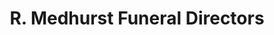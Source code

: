 ---
title: "R. Medhurst Funeral Directors"
url: /hartfield/r-medhurst-funeral-directors/
shop: funeral directors
---